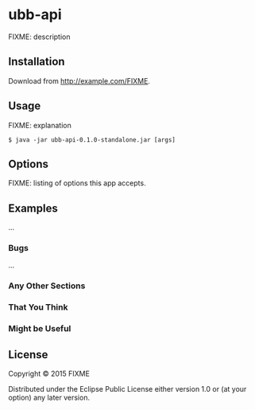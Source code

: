 # ubb-api

FIXME: description

## Installation

Download from http://example.com/FIXME.

## Usage

FIXME: explanation

    $ java -jar ubb-api-0.1.0-standalone.jar [args]

## Options

FIXME: listing of options this app accepts.

## Examples

...

### Bugs

...

### Any Other Sections
### That You Think
### Might be Useful

## License

Copyright © 2015 FIXME

Distributed under the Eclipse Public License either version 1.0 or (at
your option) any later version.
